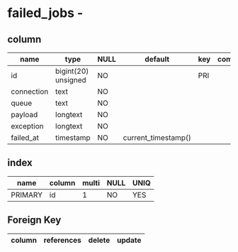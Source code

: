 

	
# failed_jobs - 
## column
name|type|NULL|default|key|comment|Extra
----|----|----|----|----|---|---|
id|bigint(20) unsigned|NO||PRI||auto_increment|
connection|text|NO|||||
queue|text|NO|||||
payload|longtext|NO|||||
exception|longtext|NO|||||
failed_at|timestamp|NO|current_timestamp()||||

## index
name|column|multi|NULL|UNIQ
----|----|----|----|----
PRIMARY|id|1|NO|YES|


## Foreign Key
column|references|delete|update
----|----|----|----
